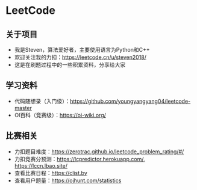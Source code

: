 # LeetCode
## 关于项目
- 我是Steven，算法爱好者，主要使用语言为Python和C++
- 欢迎关注我的力扣：https://leetcode.cn/u/steven2018/
- 这是在刷题过程中的一些积累资料，分享给大家

## 学习资料
- 代码随想录（入门级）：https://github.com/youngyangyang04/leetcode-master
- OI百科（竞赛级）：https://oi-wiki.org/

## 比赛相关
- 力扣题目难度：https://zerotrac.github.io/leetcode_problem_rating/#/
- 力扣竞赛分预测：https://lcpredictor.herokuapp.com/, https://lccn.lbao.site/
- 查看比赛日程：https://clist.by
- 查看用户题量：https://ojhunt.com/statistics
